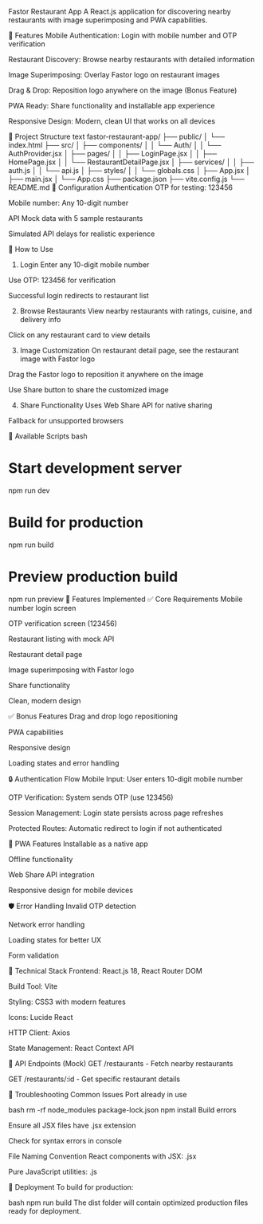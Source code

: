 Fastor Restaurant App
A React.js application for discovering nearby restaurants with image superimposing and PWA capabilities.

🚀 Features
Mobile Authentication: Login with mobile number and OTP verification

Restaurant Discovery: Browse nearby restaurants with detailed information

Image Superimposing: Overlay Fastor logo on restaurant images

Drag & Drop: Reposition logo anywhere on the image (Bonus Feature)

PWA Ready: Share functionality and installable app experience

Responsive Design: Modern, clean UI that works on all devices




📁 Project Structure
text
fastor-restaurant-app/
├── public/
│   └── index.html
├── src/
│   ├── components/
│   │   └── Auth/
│   │       └── AuthProvider.jsx
│   ├── pages/
│   │   ├── LoginPage.jsx
│   │   ├── HomePage.jsx
│   │   └── RestaurantDetailPage.jsx
│   ├── services/
│   │   ├── auth.js
│   │   └── api.js
│   ├── styles/
│   │   └── globals.css
│   ├── App.jsx
│   ├── main.jsx
│   └── App.css
├── package.json
├── vite.config.js
└── README.md
🔧 Configuration
Authentication
OTP for testing: 123456

Mobile number: Any 10-digit number

API
Mock data with 5 sample restaurants

Simulated API delays for realistic experience

🎯 How to Use
1. Login
Enter any 10-digit mobile number

Use OTP: 123456 for verification

Successful login redirects to restaurant list

2. Browse Restaurants
View nearby restaurants with ratings, cuisine, and delivery info

Click on any restaurant card to view details

3. Image Customization
On restaurant detail page, see the restaurant image with Fastor logo

Drag the Fastor logo to reposition it anywhere on the image

Use Share button to share the customized image

4. Share Functionality
Uses Web Share API for native sharing

Fallback for unsupported browsers

🚀 Available Scripts
bash
# Start development server
npm run dev

# Build for production
npm run build

# Preview production build
npm run preview
🎨 Features Implemented
✅ Core Requirements
Mobile number login screen

OTP verification screen (123456)

Restaurant listing with mock API

Restaurant detail page

Image superimposing with Fastor logo

Share functionality

Clean, modern design

✅ Bonus Features
Drag and drop logo repositioning

PWA capabilities

Responsive design

Loading states and error handling

🔒 Authentication Flow
Mobile Input: User enters 10-digit mobile number

OTP Verification: System sends OTP (use 123456)

Session Management: Login state persists across page refreshes

Protected Routes: Automatic redirect to login if not authenticated

📱 PWA Features
Installable as a native app

Offline functionality

Web Share API integration

Responsive design for mobile devices

🛡️ Error Handling
Invalid OTP detection

Network error handling

Loading states for better UX

Form validation

🎯 Technical Stack
Frontend: React.js 18, React Router DOM

Build Tool: Vite

Styling: CSS3 with modern features

Icons: Lucide React

HTTP Client: Axios

State Management: React Context API

🔄 API Endpoints (Mock)
GET /restaurants - Fetch nearby restaurants

GET /restaurants/:id - Get specific restaurant details

🐛 Troubleshooting
Common Issues
Port already in use


bash
rm -rf node_modules package-lock.json
npm install
Build errors

Ensure all JSX files have .jsx extension

Check for syntax errors in console

File Naming Convention
React components with JSX: .jsx

Pure JavaScript utilities: .js



🚀 Deployment
To build for production:

bash
npm run build
The dist folder will contain optimized production files ready for deployment.




